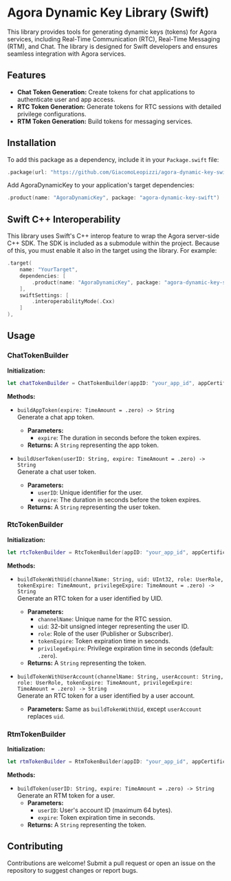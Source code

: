 # Agora Dynamic Key Library (Swift)

This library provides tools for generating dynamic keys (tokens) for Agora services, including Real-Time Communication (RTC), Real-Time Messaging (RTM), and Chat. The library is designed for Swift developers and ensures seamless integration with Agora services.

## Features
- **Chat Token Generation:** Create tokens for chat applications to authenticate user and app access.
- **RTC Token Generation:** Generate tokens for RTC sessions with detailed privilege configurations.
- **RTM Token Generation:** Build tokens for messaging services.


## Installation

To add this package as a dependency, include it in your `Package.swift` file:

```swift
.package(url: "https://github.com/GiacomoLeopizzi/agora-dynamic-key-swift", from: "1.0.0"),
```

Add AgoraDynamicKey to your application's target dependencies:

```swift
.product(name: "AgoraDynamicKey", package: "agora-dynamic-key-swift")
```

## Swift C++ Interoperability

This library uses Swift's C++ interop feature to wrap the Agora server-side C++ SDK. The SDK is included as a submodule within the project. Because of this, you must enable it also in the target using the library. For example:

```swift
.target(
    name: "YourTarget",
    dependencies: [
        .product(name: "AgoraDynamicKey", package: "agora-dynamic-key-swift")
    ],
    swiftSettings: [
        .interoperabilityMode(.Cxx)
    ]
),
```

## Usage

### ChatTokenBuilder

**Initialization:**
```swift
let chatTokenBuilder = ChatTokenBuilder(appID: "your_app_id", appCertificate: "your_app_certificate")
```

**Methods:**
- `buildAppToken(expire: TimeAmount = .zero) -> String`  
  Generate a chat app token.
  - **Parameters:**
    - `expire`: The duration in seconds before the token expires.
  - **Returns:** A `String` representing the app token.

- `buildUserToken(userID: String, expire: TimeAmount = .zero) -> String`  
  Generate a chat user token.
  - **Parameters:**
    - `userID`: Unique identifier for the user.
    - `expire`: The duration in seconds before the token expires.
  - **Returns:** A `String` representing the user token.

### RtcTokenBuilder

**Initialization:**
```swift
let rtcTokenBuilder = RtcTokenBuilder(appID: "your_app_id", appCertificate: "your_app_certificate")
```

**Methods:**
- `buildTokenWithUid(channelName: String, uid: UInt32, role: UserRole, tokenExpire: TimeAmount, privilegeExpire: TimeAmount = .zero) -> String`  
  Generate an RTC token for a user identified by UID.
  - **Parameters:**
    - `channelName`: Unique name for the RTC session.
    - `uid`: 32-bit unsigned integer representing the user ID.
    - `role`: Role of the user (Publisher or Subscriber).
    - `tokenExpire`: Token expiration time in seconds.
    - `privilegeExpire`: Privilege expiration time in seconds (default: `.zero`).
  - **Returns:** A `String` representing the token.

- `buildTokenWithUserAccount(channelName: String, userAccount: String, role: UserRole, tokenExpire: TimeAmount, privilegeExpire: TimeAmount = .zero) -> String`  
  Generate an RTC token for a user identified by a user account.
  - **Parameters:** Same as `buildTokenWithUid`, except `userAccount` replaces `uid`.

### RtmTokenBuilder

**Initialization:**
```swift
let rtmTokenBuilder = RtmTokenBuilder(appID: "your_app_id", appCertificate: "your_app_certificate")
```

**Methods:**
- `buildToken(userID: String, expire: TimeAmount = .zero) -> String`  
  Generate an RTM token for a user.
  - **Parameters:**
    - `userID`: User's account ID (maximum 64 bytes).
    - `expire`: Token expiration time in seconds.
  - **Returns:** A `String` representing the token.

## Contributing

Contributions are welcome! Submit a pull request or open an issue on the repository to suggest changes or report bugs.
